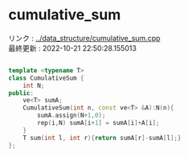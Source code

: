 # cumulative_sum
リンク : [../data_structure/cumulative_sum.cpp](../data_structure/cumulative_sum.cpp)    
最終更新 : 2022-10-21 22:50:28.155013

```cpp

template <typename T>
class CumulativeSum {
    int N;
public:
    ve<T> sumA;
    CumulativeSum(int n, const ve<T> &A):N(n){
        sumA.assign(N+1,0);
        rep(i,N) sumA[i+1] = sumA[i]+A[i];
    }
    T sum(int l, int r){return sumA[r]-sumA[l];}
};

```